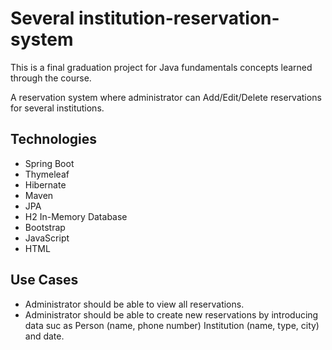 # Several institution-reservation-system

This is a final graduation project for Java fundamentals concepts learned through the course.

A reservation system where administrator can Add/Edit/Delete reservations for several institutions.


## Technologies
* Spring Boot
* Thymeleaf
* Hibernate
* Maven
* JPA
* H2 In-Memory Database
* Bootstrap
* JavaScript
* HTML

## Use Cases

* Administrator should be able to view all reservations.
* Administrator should be able to create new reservations by introducing data suc as Person (name, phone number) Institution (name, type, city) and date.

